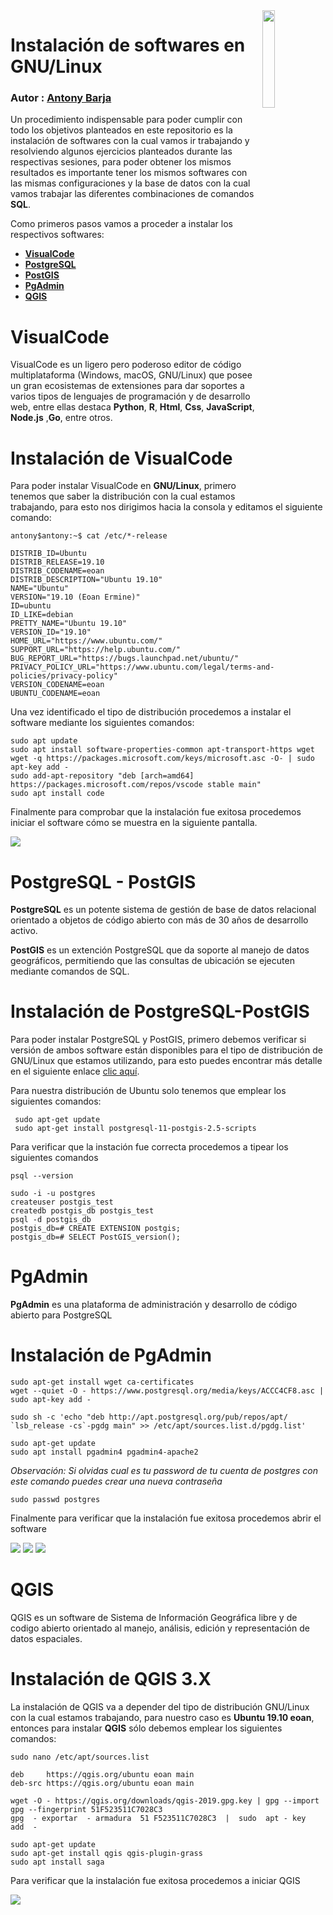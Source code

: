 <img src="../Img/icon/gnu_linux.png" align="right" width = 20% />

# Instalación de softwares en GNU/Linux

### Autor : <a href= 'https://barja8.github.io/'>Antony Barja</a>

Un procedimiento indispensable para poder cumplir con todo los objetivos planteados en este repositorio es la instalación de softwares con la cual vamos ir trabajando y resolviendo algunos ejercicios planteados durante las respectivas sesiones,  para poder obtener los mismos resultados 
es importante tener los mismos softwares con las mismas configuraciones y la base de datos con la cual vamos trabajar las diferentes combinaciones de comandos **SQL**.

Como primeros pasos vamos a proceder a instalar los respectivos softwares: 

* [**VisualCode**](https://code.visualstudio.com)
* [**PostgreSQL**](https://www.postgresql.org)
* [**PostGIS**](https://postgis.net)
* [**PgAdmin**](https://www.pgadmin.org) 
* [**QGIS**](https://qgis.org/es/site/) 

# VisualCode 
VisualCode es un ligero pero poderoso editor de código multiplataforma (Windows, macOS, GNU/Linux) que posee un gran ecosistemas de extensiones para dar soportes a varios tipos de lenguajes de programación y de desarrollo web, entre ellas destaca **Python**, **R**, **Html**, **Css**, **JavaScript**, **Node.js** ,**Go**, entre otros.

# Instalación de VisualCode
Para poder instalar VisualCode en **GNU/Linux**, primero tenemos que saber la distribución con la cual estamos trabajando, para esto nos dirigimos hacia la consola y editamos el siguiente comando:

```
antony$antony:~$ cat /etc/*-release
```

```
DISTRIB_ID=Ubuntu
DISTRIB_RELEASE=19.10
DISTRIB_CODENAME=eoan
DISTRIB_DESCRIPTION="Ubuntu 19.10"
NAME="Ubuntu"
VERSION="19.10 (Eoan Ermine)"
ID=ubuntu
ID_LIKE=debian
PRETTY_NAME="Ubuntu 19.10"
VERSION_ID="19.10"
HOME_URL="https://www.ubuntu.com/"
SUPPORT_URL="https://help.ubuntu.com/"
BUG_REPORT_URL="https://bugs.launchpad.net/ubuntu/"
PRIVACY_POLICY_URL="https://www.ubuntu.com/legal/terms-and-policies/privacy-policy"
VERSION_CODENAME=eoan
UBUNTU_CODENAME=eoan

```
Una vez identificado el tipo de distribución procedemos a instalar el software mediante los siguientes comandos: 

```
sudo apt update
sudo apt install software-properties-common apt-transport-https wget
wget -q https://packages.microsoft.com/keys/microsoft.asc -O- | sudo apt-key add -
sudo add-apt-repository "deb [arch=amd64] https://packages.microsoft.com/repos/vscode stable main"
sudo apt install code
```
Finalmente para comprobar que la instalación fue exitosa procedemos iniciar el software cómo se muestra en la siguiente pantalla.

<img src = '../Img/screenshot/vscode.png' aling= 'center' >

# PostgreSQL - PostGIS

**PostgreSQL** es un potente sistema de gestión de base de datos relacional orientado a objetos de código abierto con más de 30 años de desarrollo activo.

**PostGIS** es un extención PostgreSQL que da soporte al manejo de datos geográficos, permitiendo que las consultas de ubicación se ejecuten mediante comandos de SQL.

# Instalación de PostgreSQL-PostGIS

Para poder instalar PostgreSQL y PostGIS, primero debemos verificar si versión de ambos software están disponibles para el tipo de distribución de GNU/Linux que estamos utilizando, para esto puedes encontrar más detalle en el siguiente enlace [clic aquí](https://ubuntu.pkgs.org/19.10/ubuntu-universe-i386/postgresql-11-postgis-2.5-scripts_2.5.3+dfsg-1_all.deb.html). 

Para nuestra distribución de Ubuntu solo tenemos que emplear los siguientes comandos:

```
 sudo apt-get update
 sudo apt-get install postgresql-11-postgis-2.5-scripts
```
Para verificar que la instación fue correcta procedemos a tipear los siguientes comandos

```
psql --version
```
```
sudo -i -u postgres
createuser postgis_test
createdb postgis_db postgis_test
psql -d postgis_db
postgis_db=# CREATE EXTENSION postgis;
postgis_db=# SELECT PostGIS_version();
```

# PgAdmin

**PgAdmin** es una plataforma de administración y desarrollo de código abierto para PostgreSQL

# Instalación de PgAdmin

```
sudo apt-get install wget ca-certificates
wget --quiet -O - https://www.postgresql.org/media/keys/ACCC4CF8.asc | sudo apt-key add -

sudo sh -c 'echo "deb http://apt.postgresql.org/pub/repos/apt/ `lsb_release -cs`-pgdg main" >> /etc/apt/sources.list.d/pgdg.list'
```
```
sudo apt-get update
sudo apt install pgadmin4 pgadmin4-apache2
```
*Observación: Si olvidas cual es tu password de tu cuenta de postgres con este comando puedes crear una nueva contraseña*
```
sudo passwd postgres
```
Finalmente para verificar que la instalación fue exitosa procedemos abrir el software

<img src= '../Img/screenshot/paso1.png' aling='center'>
<img src= '../Img/screenshot/paso2.png' aling='center'>
<img src= '../Img/screenshot/paso3.png' aling='center'>

# QGIS 
QGIS es un software de Sistema de Información Geográfica libre y de codigo abierto orientado al manejo, análisis, edición y representación de datos espaciales.

# Instalación de **QGIS 3.X**

La instalación de QGIS va a depender del tipo de distribución GNU/Linux con la cual estamos trabajando, para nuestro caso es **Ubuntu 19.10 eoan**, entonces para instalar **QGIS** sólo debemos emplear los siguientes comandos:

 ```
 sudo nano /etc/apt/sources.list
 ```
```
deb     https://qgis.org/ubuntu eoan main
deb-src https://qgis.org/ubuntu eoan main
```

```
wget -O - https://qgis.org/downloads/qgis-2019.gpg.key | gpg --import
gpg --fingerprint 51F523511C7028C3
gpg  - exportar  - armadura  51 F523511C7028C3  |  sudo  apt - key  add  -
```

```
sudo apt-get update
sudo apt-get install qgis qgis-plugin-grass
sudo apt install saga 
```
Para verificar que la instalación fue exitosa procedemos a iniciar QGIS

<img src = '../Img/screenshot/qgis.png' aling='center'>






